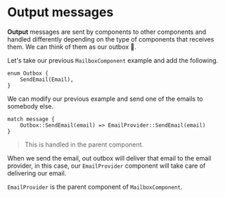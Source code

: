 # Output messages

**Output** messages are sent by components to other components and handled differently depending on the type of components that receives them. We can think of them as our outbox 🚚.

Let's take our previous `MailboxComponent` example and add the following.

```rust,no_run,noplayground
enum Outbox {
    SendEmail(Email),
}
```

We can modify our previous example and send one of the emails to somebody else.

```rust,no_run,noplayground
match message {
    Outbox::SendEmail(email) => EmailProvider::SendEmail(email)
}
```

> This is handled in the parent component.

When we send the email, out outbox will deliver that email to the email provider, in this case, our `EmailProvider` component will take care of delivering our email.

`EmailProvider` is the parent component of `MailboxComponent`.
